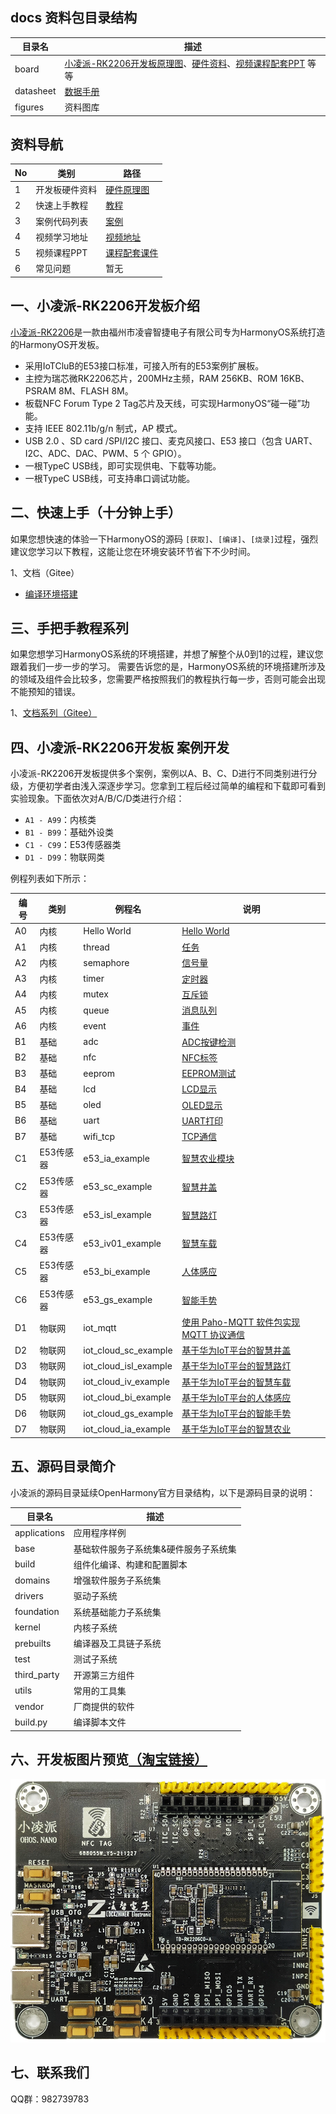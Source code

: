 ## docs 资料包目录结构

| 目录名    | 描述                                                                                                                                                                                                                                                                        |
| --------- | --------------------------------------------------------------------------------------------------------------------------------------------------------------------------------------------------------------------------------------------------------------------------- |
| board     | [小凌派-RK2206开发板原理图](/vendor/lockzhiner/rk2206/docs/board/硬件原理图/小凌派开发板原理图/小凌派开发板底板原理图.pdf)、[硬件资料](/vendor/lockzhiner/rk2206/docs/board/硬件原理图/小凌派开发板原理图)、[视频课程配套PPT](/vendor/lockzhiner/rk2206/docs/board/课程配套PPT) 等等 |
| datasheet | [数据手册](/vendor/lockzhiner/rk2206/docs/datasheet)                                                                                                                                                                                                                           |
| figures   | 资料图库                                                                                                                                                                                                                                                                    |

## 资料导航

| No | 类别           | 路径                                                                                                                    |
| -- | -------------- | ----------------------------------------------------------------------------------------------------------------------- |
| 1  | 开发板硬件资料 | [硬件原理图](/vendor/lockzhiner/rk2206/docs/board/硬件原理图)                                                              |
| 2  | 快速上手教程   | [教程](/vendor/lockzhiner/rk2206/README_zh.md)                                                                             |
| 3  | 案例代码列表   | [案例](/vendor/lockzhiner/rk2206/samples/README_zh.md)                                                                     |
| 4  | 视频学习地址   | [视频地址](https://www.bilibili.com/medialist/play/1360647720?from=space&business=space_series&business_id=2088027&desc=1) |
| 5  | 视频课程PPT    | [课程配套课件](/vendor/lockzhiner/rk2206/docs/board/课程配套课件)                                                          |
| 6  | 常见问题       | 暂无                                                                                                                    |

## 一、小凌派-RK2206开发板介绍

[小凌派-RK2206](https://item.taobao.com/item.htm?id=664707670233)是一款由福州市凌睿智捷电子有限公司专为HarmonyOS系统打造的HarmonyOS开发板。

* 采用IoTCluB的E53接口标准，可接入所有的E53案例扩展板。
* 主控为瑞芯微RK2206芯片，200MHz主频，RAM 256KB、ROM 16KB、PSRAM 8M、FLASH 8M。
* 板载NFC Forum Type 2 Tag芯片及天线，可实现HarmonyOS“碰一碰”功能。
* 支持 IEEE 802.11b/g/n 制式，AP 模式。
* USB 2.0 、SD card /SPI/I2C 接口、麦克风接口、E53 接口（包含 UART、 I2C、ADC、DAC、PWM、5 个 GPIO）。
* 一根TypeC USB线，即可实现供电、下载等功能。
* 一根TypeC USB线，可支持串口调试功能。

## 二、快速上手（十分钟上手）

如果您想快速的体验一下HarmonyOS的源码 `[获取]`、`[编译]`、`[烧录]`过程，强烈建议您学习以下教程，这能让您在环境安装环节省下不少时间。

1、文档（Gitee）

* [编译环境搭建](/vendor/lockzhiner/rk2206/README_zh.md)

## 三、手把手教程系列

如果您想学习HarmonyOS系统的环境搭建，并想了解整个从0到1的过程，建议您跟着我们一步一步的学习。
需要告诉您的是，HarmonyOS系统的环境搭建所涉及的领域及组件会比较多，您需要严格按照我们的教程执行每一步，否则可能会出现不能预知的错误。

1、[文档系列（Gitee）](/vendor/lockzhiner/rk2206/docs/board/课程配套课件)

## 四、小凌派-RK2206开发板 案例开发

小凌派-RK2206开发板提供多个案例，案例以A、B、C、D进行不同类别进行分级，方便初学者由浅入深逐步学习。您拿到工程后经过简单的编程和下载即可看到实验现象。下面依次对A/B/C/D类进行介绍：

* `A1 - A99`：内核类
* `B1 - B99`：基础外设类
* `C1 - C99`：E53传感器类
* `D1 - D99`：物联网类

例程列表如下所示：

| 编号 | 类别      | 例程名                | 说明                                                                                                          |
| ---- | --------- | --------------------- | ------------------------------------------------------------------------------------------------------------- |
| A0   | 内核      | Hello World           | [Hello World](/vendor/lockzhiner/rk2206/samples/a0_hello_world/README_zh.md)                                     |
| A1   | 内核      | thread                | [任务](/vendor/lockzhiner/rk2206/samples/a1_kernal_task/README_zh.md)                                            |
| A2   | 内核      | semaphore             | [信号量](/vendor/lockzhiner/rk2206/samples/a2_kernel_semaphore/README_zh.md)                                     |
| A3   | 内核      | timer                 | [定时器](/vendor/lockzhiner/rk2206/samples/a3_kernel_timer/README_zh.md)                                         |
| A4   | 内核      | mutex                 | [互斥锁](/vendor/lockzhiner/rk2206/samples/a4_kernel_mutex/README_zh.md)                                         |
| A5   | 内核      | queue                 | [消息队列](/vendor/lockzhiner/rk2206/samples/a5_kernel_queue/README_zh.md)                                       |
| A6   | 内核      | event                 | [事件](/vendor/lockzhiner/rk2206/samples/a6_kernel_event/README_zh.md)                                           |
| B1   | 基础      | adc                   | [ADC按键检测](/vendor/lockzhiner/rk2206/samples/b1_adc/README_zh.md)                                             |
| B2   | 基础      | nfc                   | [NFC标签](/vendor/lockzhiner/rk2206/samples/b2_nfc/README_zh.md)                                                 |
| B3   | 基础      | eeprom                | [EEPROM测试](/vendor/lockzhiner/rk2206/samples/b3_eeprom/README_zh.md)                                           |
| B4   | 基础      | lcd                   | [LCD显示](/vendor/lockzhiner/rk2206/samples/b4_lcd/README_zh.md)                                                 |
| B5   | 基础      | oled                  | [OLED显示](/vendor/lockzhiner/rk2206/samples/b5_oled/README_zh.md)                                               |
| B6   | 基础      | uart                  | [UART打印](/vendor/lockzhiner/rk2206/samples/b6_uart/README_zh.md)                                               |
| B7   | 基础      | wifi_tcp              | [TCP通信](/vendor/lockzhiner/rk2206/samples/b7_wifi_tcp/README_zh.md)                                            |
| C1   | E53传感器 | e53_ia_example        | [智慧农业模块](/vendor/lockzhiner/rk2206/samples/c1_e53_intelligent_agriculture/README_zh.md)                    |
| C2   | E53传感器 | e53_sc_example        | [智慧井盖](/vendor/lockzhiner/rk2206/samples/d2_iot_cloud_smart_covers/README_zh.md)                             |
| C3   | E53传感器 | e53_isl_example       | [智慧路灯](/vendor/lockzhiner/rk2206/samples/c3_e53_intelligent_street_lamp/README_zh.md)                        |
| C4   | E53传感器 | e53_iv01_example      | [智慧车载](/vendor/lockzhiner/rk2206/samples/c4_e53_intelligent_vehicle_01/README_zh.md)                         |
| C5   | E53传感器 | e53_bi_example        | [人体感应](/vendor/lockzhiner/rk2206/samples/c5_e53_body_induction/README_zh.md)                                 |
| C6   | E53传感器 | e53_gs_example        | [智能手势](/vendor/lockzhiner/rk2206/samples/c6_e53_gesture_sensor/README_zh.md)                                 |
| D1   | 物联网    | iot_mqtt              | [使用 Paho-MQTT 软件包实现 MQTT 协议通信](/vendor/lockzhiner/rk2206/samples/d1_iot_mqtt/README_zh.md)            |
| D2   | 物联网    | iot_cloud_sc_example  | [基于华为IoT平台的智慧井盖](/vendor/lockzhiner/rk2206/samples/d2_iot_cloud_smart_city/README_zh.md)              |
| D3   | 物联网    | iot_cloud_isl_example | [基于华为IoT平台的智慧路灯](/vendor/lockzhiner/rk2206/samples/d3_iot_cloud_intelligent_street_lamp/README_zh.md) |
| D4   | 物联网    | iot_cloud_iv_example  | [基于华为IoT平台的智慧车载](/vendor/lockzhiner/rk2206/samples/d4_iot_cloud_intelligent_vehicle/README_zh.md)     |
| D5   | 物联网    | iot_cloud_bi_example  | [基于华为IoT平台的人体感应](/vendor/lockzhiner/rk2206/samples/d5_iot_cloud_body_induction/README_zh.md)          |
| D6   | 物联网    | iot_cloud_gs_example  | [基于华为IoT平台的智能手势](/vendor/lockzhiner/rk2206/samples/d6_iot_cloud_gesture_sensor/README_zh.md)          |
| D7   | 物联网    | iot_cloud_ia_example  | [基于华为IoT平台的智慧农业](/vendor/lockzhiner/rk2206/samples/d7_iot_cloud_intelligent_agriculture/README_zh.md) |

## 五、源码目录简介

小凌派的源码目录延续OpenHarmony官方目录结构，以下是源码目录的说明：

| 目录名       | 描述                                  |
| ------------ | ------------------------------------- |
| applications | 应用程序样例                          |
| base         | 基础软件服务子系统集&硬件服务子系统集 |
| build        | 组件化编译、构建和配置脚本            |
| domains      | 增强软件服务子系统集                  |
| drivers      | 驱动子系统                            |
| foundation   | 系统基础能力子系统集                  |
| kernel       | 内核子系统                            |
| prebuilts    | 编译器及工具链子系统                  |
| test         | 测试子系统                            |
| third_party  | 开源第三方组件                        |
| utils        | 常用的工具集                          |
| vendor       | 厂商提供的软件                        |
| build.py     | 编译脚本文件                          |

## 六、开发板图片预览[（淘宝链接）](https://item.taobao.com/item.htm?id=664707670233)

[![](/vendor/lockzhiner/rk2206/docs/figures/lockzhiner-rk2206.jpg)](https://item.taobao.com/item.htm?id=664707670233)

## 七、联系我们

QQ群：982739783
